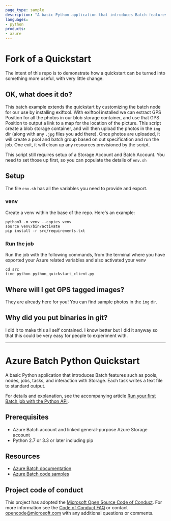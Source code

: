 ```yaml
---
page_type: sample
description: "A basic Python application that introduces Batch features such as pools, nodes, jobs, tasks, and interaction with Storage."
languages:
- python
products:
- azure
---
```


# Fork of a Quickstart
The intent of this repo is to demonstrate how a quickstart can be turned into something more useful, with very little change.

## OK, what does it do?
This batch example extends the quickstart by customizing the batch node for our use by installing exiftool. With exiftool installed we can extract GPS Position for all the photos in our blob storage container, and use that GPS Position to output a link to a map for the location of the picture. This script create a blob storage container, and will then upload the photos in the `img` dir (along with any `.jpg` files you add there). Once photos are uploaded, it will create a pool and batch group based on out specification and run the job. One exit, it will clean up any resources provisioned by the script.

This script still requires setup of a Storage Account and Batch Account. You need to set those up first, so you can populate the details of `env.sh`

## Setup
The file `env.sh` has all the variables you need to provide and export.
### venv
Create a venv within the base of the repo. Here's an example:
```
python3 -m venv --copies venv
source venv/bin/activate
pip install -r src/requirements.txt
```
### Run the job
Run the job with the following commands, from the terminal where you have exported your Azure related variables and also activated your venv
```
cd src
time python python_quickstart_client.py
```

## Where will I get GPS tagged images?
They are already here for you! You can find sample photos in the `img` dir.

## Why did you put binaries in git?
I did it to make this all self contained. I know better but I did it anyway so that this could be very easy for people to experiment with.

---

# Azure Batch Python Quickstart

A basic Python application that introduces Batch features such as pools, nodes, jobs, tasks, and interaction with Storage. Each task writes a text file to standard output.

For details and explanation, see the accompanying article [Run your first Batch job with the Python API](https://docs.microsoft.com/azure/batch/quick-run-python).

## Prerequisites

- Azure Batch account and linked general-purpose Azure Storage account
- Python 2.7 or 3.3 or later including pip

## Resources

- [Azure Batch documentation](https://docs.microsoft.com/azure/batch/)
- [Azure Batch code samples](https://github.com/Azure/azure-batch-samples)

## Project code of conduct

This project has adopted the [Microsoft Open Source Code of Conduct](https://opensource.microsoft.com/codeofconduct/). For more information see the [Code of Conduct FAQ](https://opensource.microsoft.com/codeofconduct/faq/) or contact [opencode@microsoft.com](mailto:opencode@microsoft.com) with any additional questions or comments.
